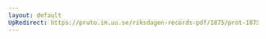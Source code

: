 ```yaml
---
layout: default
UpRedirect: https://pruto.im.uu.se/riksdagen-records-pdf/1875/prot-1875--fk--034/prot-1875--fk--034_012.pdf
---
```

